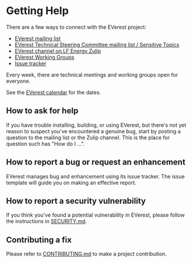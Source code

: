 # Getting Help

There are a few ways to connect with the EVerest project:

*   [EVerest mailing list](https://lists.lfenergy.org/g/everest)
*   [EVerest Technical Steering Committee mailing list / Sensitive Topics](https://lists.lfenergy.org/g/everest-tsc)
*   [EVerest channel on LF Energy Zulip](https://lfenergy.zulipchat.com/)
*   [EVerest Working Groups](https://everest.github.io/nightly/#weekly-tech-meetup-and-working-groups)
*   [Issue tracker](https://github.com/EVerest/EVerest/issues)

Every week, there are technical meetings and working groups open for everyone.

See the [EVerest calendar](https://lists.lfenergy.org/g/everest/calendar) for
the dates.

## How to ask for help

If you have trouble installing, building, or using EVerest, but there's not yet reason to suspect you've encountered a genuine bug,
start by posting a question to the mailing list or the Zulip channel. This is the place for question such has "How do I ...".

## How to report a bug or request an enhancement

EVerest manages bug and enhancement using its issue tracker. The issue template will guide you on making an effective report.

## How to report a security vulnerability

If you think you've found a potential vulnerability in EVerest, please follow the instructions in [SECURITY.md](SECURITY.md).

## Contributing a fix

Please refer to [CONTRIBUTING.md](CONTRIBUTING.md) to make a project contribution.
